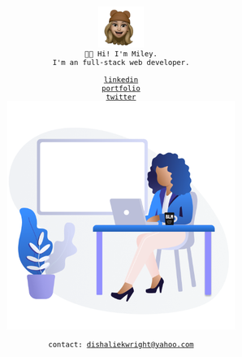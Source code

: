 <p align="center">
  <img src="./avatar.png" width="90px;">
  </br>
  <samp>
    👋🏽 Hi! I'm Miley.
    </br>
    I'm an full-stack web developer.
    <br/>
  </samp>
  </br>
  <a href="https://www.linkedin.com/in/mileywright" target="_blank"><samp>linkedin</samp></a>
  </br>
  <a href="http://mileywright.tech/" target="_blank"><samp>portfolio</samp></a>
  </br>
  <a href="https://twitter.com/miley_wright" target="_blank"><samp>twitter</samp></a>
  </br>
  </div>
  <img src="./woman-using-computer.png" width="450px">
  </br>
  </br>
  <samp>
      contact: <a href="mailto:dishaliekwright@yahoo.com">dishaliekwright@yahoo.com</a>
  </samp>
</p>

